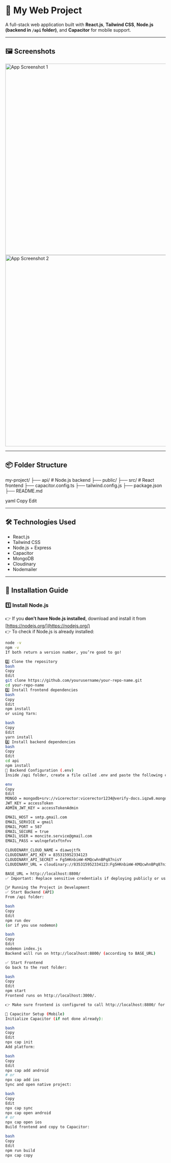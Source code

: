 # 🚀 My Web Project

A full-stack web application built with **React.js**, **Tailwind CSS**, **Node.js (backend in `/api` folder)**, and **Capacitor** for mobile support.

---

## 🖼️ Screenshots

<img src="images/screenshot1.png" alt="App Screenshot 1" width="600"/>
<img src="images/screenshot2.png" alt="App Screenshot 2" width="600"/>

---

## 📦 Folder Structure

my-project/
├── api/ # Node.js backend
├── public/
├── src/ # React frontend
├── capacitor.config.ts
├── tailwind.config.js
├── package.json
├── README.md

yaml
Copy
Edit

---

## 🛠️ **Technologies Used**

- React.js
- Tailwind CSS
- Node.js + Express
- Capacitor
- MongoDB
- Cloudinary
- Nodemailer

---

## 🚀 **Installation Guide**

### 1️⃣ **Install Node.js**

👉 If you **don’t have Node.js installed**, download and install it from [https://nodejs.org/](https://nodejs.org/)  
👉 To check if Node.js is already installed:

```bash
node -v
npm -v
If both return a version number, you’re good to go!

2️⃣ Clone the repository
bash
Copy
Edit
git clone https://github.com/yourusername/your-repo-name.git
cd your-repo-name
3️⃣ Install frontend dependencies
bash
Copy
Edit
npm install
or using Yarn:

bash
Copy
Edit
yarn install
4️⃣ Install backend dependencies
bash
Copy
Edit
cd api
npm install
📝 Backend Configuration (.env)
Inside /api folder, create a file called .env and paste the following content:

env
Copy
Edit
MONGO = mongodb+srv://vicerector:vicerector1234@verify-docs.iqzw8.mongodb.net/?retryWrites=true&w=majority&appName=verify-docs
JWT_KEY = accessToken
ADMIN_JWT_KEY = accessTokenAdmin

EMAIL_HOST = smtp.gmail.com
EMAIL_SERVICE = gmail
EMAIL_PORT = 587
EMAIL_SECURE = true
EMAIL_USER = moncite.service@gmail.com
EMAIL_PASS = wulnqefatxftnfvv

CLOUDINARY_CLOUD_NAME = diawojtfk
CLOUDINARY_API_KEY = 835315952334123
CLOUDINARY_API_SECRET = Fg5HKnbimW-KMQcwhnBPq87nisY
CLOUDINARY_URL = cloudinary://835315952334123:Fg5HKnbimW-KMQcwhnBPq87nisY@diawojtfk

BASE_URL = http://localhost:8800/
✅ Important: Replace sensitive credentials if deploying publicly or use environment variables safely.

🏃‍♂️ Running the Project in Development
✅ Start Backend (API)
From /api folder:

bash
Copy
Edit
npm run dev
(or if you use nodemon)

bash
Copy
Edit
nodemon index.js
Backend will run on http://localhost:8800/ (according to BASE_URL)

✅ Start Frontend
Go back to the root folder:

bash
Copy
Edit
npm start
Frontend runs on http://localhost:3000/.

👉 Make sure frontend is configured to call http://localhost:8800/ for API requests.

📱 Capacitor Setup (Mobile)
Initialize Capacitor (if not done already):

bash
Copy
Edit
npx cap init
Add platform:

bash
Copy
Edit
npx cap add android
# or
npx cap add ios
Sync and open native project:

bash
Copy
Edit
npx cap sync
npx cap open android
# or
npx cap open ios
Build frontend and copy to Capacitor:

bash
Copy
Edit
npm run build
npx cap copy
